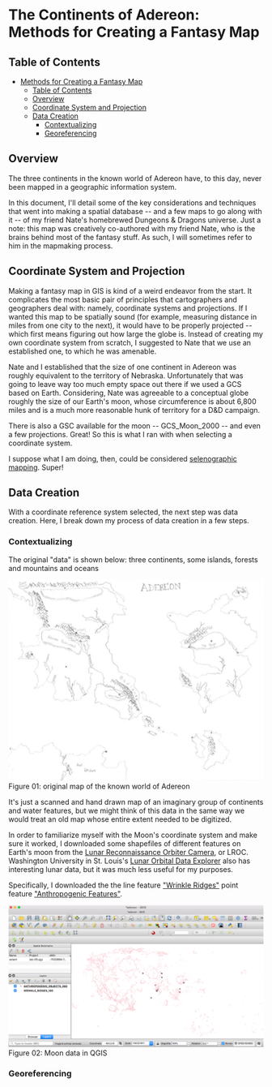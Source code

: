 # The Continents of Adereon: Methods for Creating a Fantasy Map

## Table of Contents

<!-- TOC depthTo:3 -->

- [Methods for Creating a Fantasy Map](#methods-for-creating-a-fantasy-map)
  - [Table of Contents](#table-of-contents)
  - [Overview](#overview)
  - [Coordinate System and Projection](#coordinate-system-and-projection)
  - [Data Creation](#data-creation)
    - [Contextualizing](#contextualizing)
    - [Georeferencing](#georeferencing)

<!-- /TOC -->

## Overview

The three continents in the known world of Adereon have, to this day, never been mapped in a geographic information system.

In this document, I'll detail some of the key considerations and techniques that went into making a spatial database -- and a few maps to go along with it -- of my friend Nate's homebrewed Dungeons & Dragons universe.  Just a note: this map was creatively co-authored with my friend Nate, who is the brains behind most of the fantasy stuff. As such, I will sometimes refer to him in the mapmaking process.

## Coordinate System and Projection

Making a fantasy map in GIS is kind of a weird endeavor from the start. It complicates the most basic pair of principles that cartographers and geographers deal with: namely, coordinate systems and projections. If I wanted this map to be spatially sound (for example, measuring distance in miles from one city to the next), it would have to be properly projected -- which first means figuring out how large the globe is. Instead of creating my own coordinate system from scratch, I suggested to Nate that we use an established one, to which he was amenable.

Nate and I established that the size of one continent in Adereon was roughly equivalent to the territory of Nebraska. Unfortunately that was going to leave way too much empty space out there if we used a GCS based on Earth. Considering, Nate was agreeable to a conceptual globe roughly the size of our Earth's moon, whose circumference is about 6,800 miles and is a much more reasonable hunk of territory for a D&D campaign.

There is also a GSC available for the moon -- GCS_Moon_2000 -- and even a few projections. Great! So this is what I ran with when selecting a coordinate system.

I suppose what I am doing, then, could be considered [selenographic mapping](https://en.wikipedia.org/wiki/Selenographic_coordinates). Super!

## Data Creation

With a coordinate reference system selected, the next step was data creation. Here, I break down my process of data creation in a few steps.

### Contextualizing

The original "data" is shown below: three continents, some islands, forests and mountains and oceans

![Adereon topo map](screenshots-and-images/figure-01.png)
Figure 01: original map of the known world of Adereon

It's just a scanned and hand drawn map of an imaginary group of continents and water features, but we might think of this data in the same way we would treat an old map whose entire extent needed to be digitized.

In order to familiarize myself with the Moon's coordinate system and make sure it worked, I downloaded some shapefiles of different features on Earth's moon from the [Lunar Reconnaissance Orbiter Camera](http://lroc.sese.asu.edu/about), or LROC. Washington University in St. Louis's [Lunar Orbital Data Explorer](https://ode.rsl.wustl.edu/mars/coverage/ODE_Moon_shapefile.html) also has interesting lunar data, but it was much less useful for my purposes.

Specifically, I downloaded the the line feature ["Wrinkle Ridges"](http://wms.lroc.asu.edu/lroc/view_rdr/SHAPEFILE_WRINKLE_RIDGES) point feature ["Anthropogenic Features"](http://wms.lroc.asu.edu/lroc/view_rdr/SHAPEFILE_ANTHROPOGENIC_OBJECTS).

![Moon data in QGIS](screenshots-and-images/figure-02.png)
Figure 02: Moon data in QGIS

### Georeferencing
